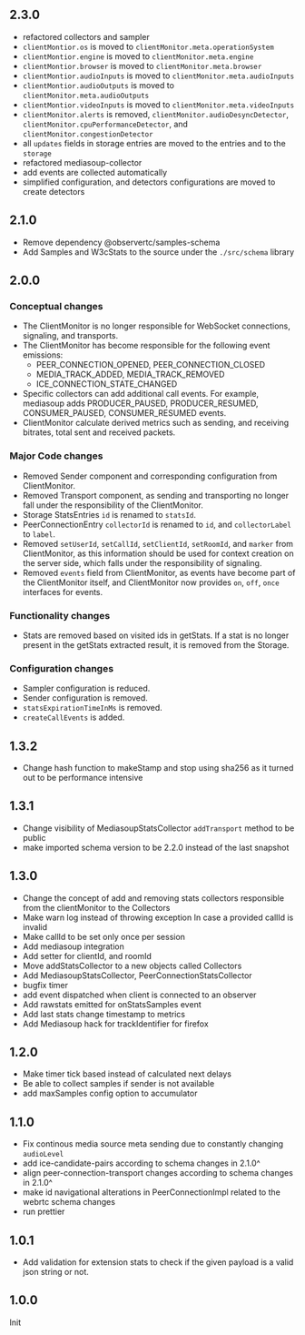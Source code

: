 ## 2.3.0
 * refactored collectors and sampler
 * `clientMontior.os` is moved to `clientMonitor.meta.operationSystem`
 * `clientMontior.engine` is moved to `clientMonitor.meta.engine`
 * `clientMontior.browser` is moved to `clientMonitor.meta.browser`
 * `clientMontior.audioInputs` is moved to `clientMonitor.meta.audioInputs`
 * `clientMontior.audioOutputs` is moved to `clientMonitor.meta.audioOutputs`
 * `clientMontior.videoInputs` is moved to `clientMonitor.meta.videoInputs`
 * `clientMonitor.alerts` is removed, `clientMonitor.audioDesyncDetector`, `clientMonitor.cpuPerformanceDetector`, and `clientMonitor.congestionDetector`
 * all `updates` fields in storage entries are moved to the entries and to the `storage`
 * refactored mediasoup-collector
 * add events are collected automatically 
 * simplified configuration, and detectors configurations are moved to create detectors




## 2.1.0
 * Remove dependency @observertc/samples-schema
 * Add Samples and W3cStats to the source under the `./src/schema` library

## 2.0.0

### Conceptual changes

 * The ClientMonitor is no longer responsible for WebSocket connections, signaling, and transports.
 * The ClientMonitor has become responsible for the following event emissions:
	- PEER_CONNECTION_OPENED, PEER_CONNECTION_CLOSED
	- MEDIA_TRACK_ADDED, MEDIA_TRACK_REMOVED
	- ICE_CONNECTION_STATE_CHANGED
 * Specific collectors can add additional call events. For example, mediasoup adds PRODUCER_PAUSED, PRODUCER_RESUMED, CONSUMER_PAUSED, CONSUMER_RESUMED events.
 * ClientMonitor calculate derived metrics such as sending, and receiving bitrates, total sent and received packets.
 

### Major Code changes

 * Removed Sender component and corresponding configuration from ClientMonitor.
 * Removed Transport component, as sending and transporting no longer fall under the responsibility of the ClientMonitor.
 * Storage StatsEntries `id` is renamed to `statsId`.
 * PeerConnectionEntry `collectorId` is renamed to `id`, and `collectorLabel` to `label`.
 * Removed `setUserId`, `setCallId`, `setClientId`, `setRoomId`, and `marker` from ClientMonitor, as this information should be used for context creation on the server side, which falls under the responsibility of signaling.
 * Removed `events` field from ClientMonitor, as events have become part of the ClientMonitor itself, and ClientMonitor now provides `on`, `off`, `once` interfaces for events.

### Functionality changes

 * Stats are removed based on visited ids in getStats. If a stat is no longer present in the getStats extracted result, it is removed from the Storage.

### Configuration changes

 * Sampler configuration is reduced.
 * Sender configuration is removed.
 * `statsExpirationTimeInMs` is removed.
 * `createCallEvents` is added.




## 1.3.2
 * Change hash function to makeStamp and stop using sha256 as it turned out to be performance intensive

## 1.3.1
 * Change visibility of MediasoupStatsCollector `addTransport` method to be public
 * make imported schema version to be 2.2.0 instead of the last snapshot

## 1.3.0
 * Change the concept of add and removing stats collectors responsible from the clientMonitor to the Collectors
 * Make warn log instead of throwing exception In case a provided callId is invalid 
 * Make callId to be set only once per session
 * Add mediasoup integration
 * Add setter for clientId, and roomId
 * Move addStatsCollector to a new objects called Collectors
 * Add MediasoupStatsCollector, PeerConnectionStatsCollector
 * bugfix timer
 * add event dispatched when client is connected to an observer
 * Add rawstats emitted for onStatsSamples event
 * Add last stats change timestamp to metrics
 * Add Mediasoup hack for trackIdentifier for firefox

## 1.2.0
 * Make timer tick based instead of calculated next delays
 * Be able to collect samples if sender is not available
 * add maxSamples config option to accumulator

## 1.1.0
 * Fix continous media source meta sending due to constantly changing `audioLevel`
 * add ice-candidate-pairs according to schema changes in 2.1.0^
 * align peer-connection-transport changes according to schema changes in 2.1.0^
 * make id navigational alterations in PeerConnectionImpl related to the webrtc schema changes
 * run prettier

## 1.0.1

 * Add validation for extension stats to check if the given payload is a valid json string or not.

## 1.0.0

Init

